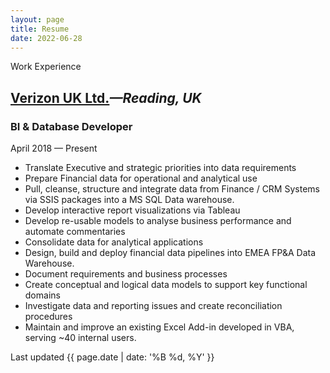 ```yaml
---
layout: page
title: Resume
date: 2022-06-28
---
```


<p class="message">Work Experience</p>

<h2><a href="https://www.verizon.com/business/">Verizon UK Ltd.</a><cite class="job-location">&mdash;Reading, UK</cite></h2>
<h3 class="job-title">BI & Database Developer</h3>
<div class="post-date">April 2018 &mdash; Present</div>

 * 	Translate Executive and strategic priorities into data requirements 
 * Prepare Financial data for operational and analytical use 
 * Pull, cleanse, structure and integrate data from Finance / CRM Systems via SSIS packages into a MS SQL Data warehouse.
 * 	Develop interactive report visualizations via Tableau
 * 	Develop re-usable models to analyse business performance and automate commentaries 
 * Consolidate data for analytical applications 
 * 	Design, build and deploy financial data pipelines into EMEA FP&A Data Warehouse. 
 * 	Document requirements and business processes 
 * 	Create conceptual and logical data models to support key functional domains 
 * Investigate data and reporting issues and create reconciliation procedures
 * Maintain and improve an existing Excel Add-in developed in VBA, serving ~40 internal users. 

<div class="related">
<p class="footnote">Last updated {{  page.date | date: '%B %d, %Y' }}</p>
</div>
